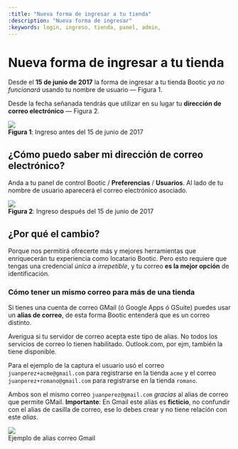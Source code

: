 ```yaml
---
:title: "Nueva forma de ingresar a tu tienda"
:description: "Nueva forma de ingresar"
:keywords: login, ingreso, tienda, panel, admin,  
---
```


# Nueva forma de ingresar a tu tienda 

Desde el **15 de junio de 2017** la forma de ingresar a tu tienda Bootic _ya no funcionará_ usando tu nombre de usuario — Figura 1. 

Desde la fecha señanada tendrás que utilizar en su lugar tu **dirección de correo electrónico** — Figura 2.


<div class="captura">
  <div class="c-contenido">
    <img src="/img/general/login-antes.png">
  </div>
  <div class="c-pie"><strong>Figura 1</strong>: Ingreso antes del 15 de junio de
2017</div>
</div>


## ¿Cómo puedo saber mi dirección de correo electrónico?

Anda a tu panel de control Bootic / **Preferencias** / **Usuarios**. Al lado de
tu nombre de usuario aparecerá el correo electrónico asociado.

<div class="captura">
  <div class="c-contenido">
    <img src="/img/general/login-despues.png">
  </div>
  <div class="c-pie"><strong>Figura 2</strong>: Ingreso después del 15 de junio
de 2017</div>
</div>


## ¿Por qué el cambio?

Porque nos permitirá ofrecerte más y mejores herramientas que enriquecerán tu experiencia como locatario Bootic. Pero esto requiere que tengas una credencial _única_ a _irrepetible_, y tu correo **es la mejor opción** de identificación.

### Cómo tener un mismo correo para más de una tienda

Si tienes una cuenta de correo GMail (ó Google Apps ó GSuite) puedes usar un **alias de correo**, de esta
forma Bootic entenderá que es un correo distinto.

<div class="info note">
  <p> Averigua si tu servidor de correo acepta este tipo de alias. No todos los servicios de correo lo tienen habilitado. Outlook.com, por ejm, también la tiene disponible. </p>
</div>

Para el ejemplo de la captura el usuario usó el correo `juanperez+acme@gmail.com` para registrarse en la tienda `acme` y el correo `juanperez+romano@gmail.com` para registrarse en la tienda `romano`.

Ambos son el mismo correo `juanperez@gmail.com` _gracias_ al alias de correo que permite GMail.  **Importante**: En Gmail este alias es **ficticio**, no confundir con el alias de casilla de correo, ese lo debes crear y no tiene relación con este _alias_.

<div class="captura">
  <div class="c-contenido">
    <img src="/img/general/hack-correo.png">
  </div>
  <div class="c-pie">Ejemplo de alias correo Gmail</div>
</div>


